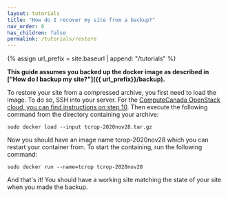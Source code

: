 ```yaml
---
layout: tutorials
title: "How do I recover my site from a backup?"
nav_order: 6
has_children: false
permalink: /tutorials/restore
---
```

{% assign url_prefix = site.baseurl | append: "/tutorials" %}

**This guide assumes you backed up the docker image as described in ["How do I backup my site?"]({{ url_prefix}}/backup).**

To restore your site from a compressed archive, you first need to load the image. To do so, SSH into your server. For the [ComputeCanada OpenStack cloud, you can find instructions on step 10]({{url_prefix}}/create-site/compute-canada.html). Then execute the following command from the directory containing your archive:

```
sudo docker load --input tcrop-2020nov28.tar.gz
```

Now you should have an image name tcrop-2020nov28 which you can restart your container from. To start the containing, run the following command:

```
sudo docker run --name=tcrop tcrop-2020nov28
```

And that's it! You should have a working site matching the state of your site when you made the backup.
